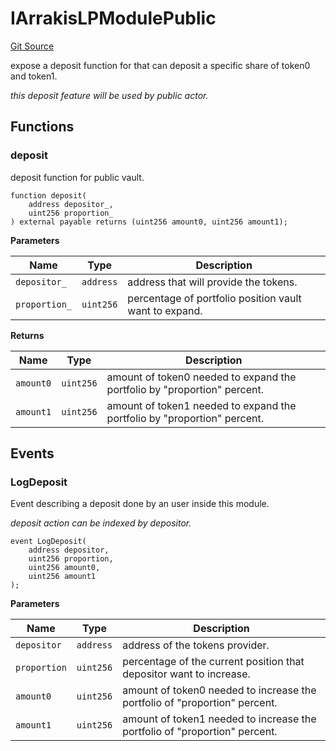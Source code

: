# IArrakisLPModulePublic
[Git Source](https://github.com/ArrakisFinance/arrakis-modular/blob/b9ae3a6dd7145e0f69f817dcb31abd79f8e19310/src/interfaces/IArrakisLPModulePublic.sol)

expose a deposit function for that can
deposit a specific share of token0 and token1.

*this deposit feature will be used by public actor.*


## Functions
### deposit

deposit function for public vault.


```solidity
function deposit(
    address depositor_,
    uint256 proportion_
) external payable returns (uint256 amount0, uint256 amount1);
```
**Parameters**

|Name|Type|Description|
|----|----|-----------|
|`depositor_`|`address`|address that will provide the tokens.|
|`proportion_`|`uint256`|percentage of portfolio position vault want to expand.|

**Returns**

|Name|Type|Description|
|----|----|-----------|
|`amount0`|`uint256`|amount of token0 needed to expand the portfolio by "proportion" percent.|
|`amount1`|`uint256`|amount of token1 needed to expand the portfolio by "proportion" percent.|


## Events
### LogDeposit
Event describing a deposit done by an user inside this module.

*deposit action can be indexed by depositor.*


```solidity
event LogDeposit(
    address depositor,
    uint256 proportion,
    uint256 amount0,
    uint256 amount1
);
```

**Parameters**

|Name|Type|Description|
|----|----|-----------|
|`depositor`|`address`|address of the tokens provider.|
|`proportion`|`uint256`|percentage of the current position that depositor want to increase.|
|`amount0`|`uint256`|amount of token0 needed to increase the portfolio of "proportion" percent.|
|`amount1`|`uint256`|amount of token1 needed to increase the portfolio of "proportion" percent.|


